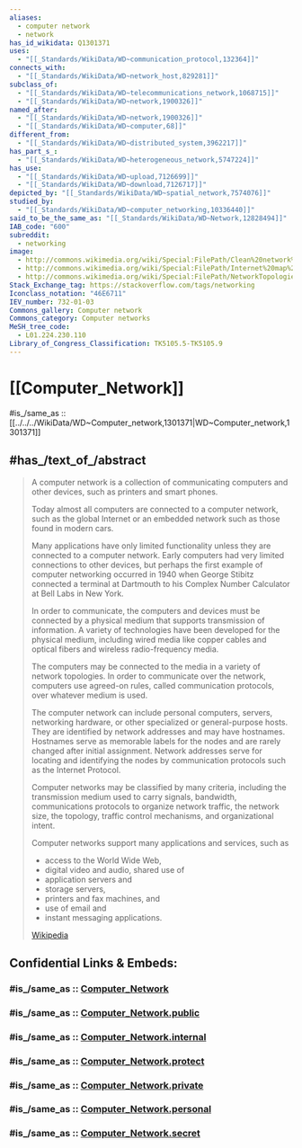 ```yaml
---
aliases:
  - computer network
  - network
has_id_wikidata: Q1301371
uses:
  - "[[_Standards/WikiData/WD~communication_protocol,132364]]"
connects_with:
  - "[[_Standards/WikiData/WD~network_host,829281]]"
subclass_of:
  - "[[_Standards/WikiData/WD~telecommunications_network,1068715]]"
  - "[[_Standards/WikiData/WD~network,1900326]]"
named_after:
  - "[[_Standards/WikiData/WD~network,1900326]]"
  - "[[_Standards/WikiData/WD~computer,68]]"
different_from:
  - "[[_Standards/WikiData/WD~distributed_system,3962217]]"
has_part_s_:
  - "[[_Standards/WikiData/WD~heterogeneous_network,5747224]]"
has_use:
  - "[[_Standards/WikiData/WD~upload,7126699]]"
  - "[[_Standards/WikiData/WD~download,7126717]]"
depicted_by: "[[_Standards/WikiData/WD~spatial_network,7574076]]"
studied_by:
  - "[[_Standards/WikiData/WD~computer_networking,10336440]]"
said_to_be_the_same_as: "[[_Standards/WikiData/WD~Network,12828494]]"
IAB_code: "600"
subreddit:
  - networking
image:
  - http://commons.wikimedia.org/wiki/Special:FilePath/Clean%20network%20infrastructure.jpg
  - http://commons.wikimedia.org/wiki/Special:FilePath/Internet%20map%201024.jpg
  - http://commons.wikimedia.org/wiki/Special:FilePath/NetworkTopologies.svg
Stack_Exchange_tag: https://stackoverflow.com/tags/networking
Iconclass_notation: "46E6711"
IEV_number: 732-01-03
Commons_gallery: Computer network
Commons_category: Computer networks
MeSH_tree_code:
  - L01.224.230.110
Library_of_Congress_Classification: TK5105.5-TK5105.9
---
```


# [[Computer_Network]] 

#is_/same_as :: [[../../../WikiData/WD~Computer_network,1301371|WD~Computer_network,1301371]] 

## #has_/text_of_/abstract 

> A computer network is a collection of communicating computers 
> and other devices, such as printers and smart phones. 
> 
> Today almost all computers are connected to a computer network, 
> such as the global Internet or an embedded network such as those found in modern cars. 
> 
> Many applications have only limited functionality unless they are connected to a computer network. 
> Early computers had very limited connections to other devices, 
> but perhaps the first example of computer networking occurred in 1940 
> when George Stibitz connected a terminal at Dartmouth 
> to his Complex Number Calculator at Bell Labs in New York.
>
> In order to communicate, the computers and devices must be 
> connected by a physical medium that supports transmission of information. 
> A variety of technologies have been developed for the physical medium, 
> including wired media like copper cables and optical fibers and wireless radio-frequency media. 
> 
> The computers may be connected to the media in a variety of network topologies. 
> In order to communicate over the network, computers use agreed-on rules, 
> called communication protocols, over whatever medium is used.
>
> The computer network can include personal computers, servers, networking hardware, 
> or other specialized or general-purpose hosts. 
> They are identified by network addresses and may have hostnames. 
> Hostnames serve as memorable labels for the nodes and are rarely changed after initial assignment. 
> Network addresses serve for locating and identifying the nodes by communication protocols 
> such as the Internet Protocol.
>
> Computer networks may be classified by many criteria, 
> including the transmission medium used to carry signals, bandwidth, 
> communications protocols to organize network traffic, the network size, the topology, 
> traffic control mechanisms, and organizational intent.
>
> Computer networks support many applications and services, such as 
> - access to the World Wide Web, 
> - digital video and audio, shared use of 
> - application servers and 
> - storage servers, 
> - printers and fax machines, and 
> - use of email and 
> - instant messaging applications.
>
> [Wikipedia](https://en.wikipedia.org/wiki/Computer%20network) 


## Confidential Links & Embeds: 

### #is_/same_as :: [Computer_Network](/_Standards/Technology/IT/Computer_Network.md) 

### #is_/same_as :: [Computer_Network.public](/_public/Technology/IT/Computer_Network.public.md) 

### #is_/same_as :: [Computer_Network.internal](/_internal/Technology/IT/Computer_Network.internal.md) 

### #is_/same_as :: [Computer_Network.protect](/_protect/Technology/IT/Computer_Network.protect.md) 

### #is_/same_as :: [Computer_Network.private](/_private/Technology/IT/Computer_Network.private.md) 

### #is_/same_as :: [Computer_Network.personal](/_personal/Technology/IT/Computer_Network.personal.md) 

### #is_/same_as :: [Computer_Network.secret](/_secret/Technology/IT/Computer_Network.secret.md)

